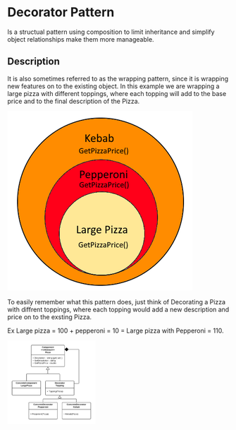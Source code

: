 # Decorator Pattern
Is a structual pattern using composition to limit inheritance and simplify object relationships make them more manageable.
## Description


It is also sometimes referred to as the wrapping pattern, since it is wrapping new features on to the existing object.
In this example we are wrapping a large pizza with different toppings, where each topping will add to the base price and to the final description of the Pizza.
 
 <img src= "Images/Pizza_wrapping_ex.png">

To easily remember what this pattern does, just think of Decorating a Pizza with diffrent toppings, where each topping would add a new description and price on to the exsting Pizza. 

Ex Large pizza = 100 + pepperoni = 10 = Large pizza with Pepperoni = 110.

<img src="Images/Decorator_Pattern_diagram.png" width=200 >

